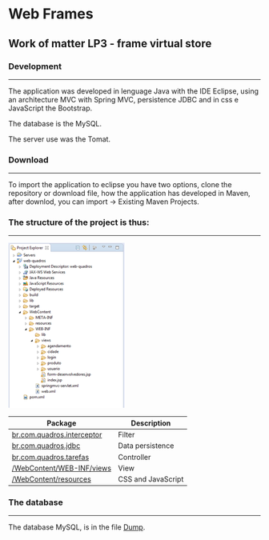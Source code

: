 # Web Frames

## Work of matter LP3 - frame virtual store

### Development
***
The application was developed in lenguage Java with the IDE Eclipse, using an architecture MVC with Spring MVC, persistence JDBC and in css e JavaScript the Bootstrap. 

The database is the MySQL.

The server use was the Tomat.

### Download
***
To import the application to eclipse you have two options, clone the repository or download file, how the application has developed in Maven, after downlod, you can import -> Existing Maven Projects.

### The structure of the project is thus:
***
![web frame structure](img/wq-structure.png)

Package | Description
------------|------------
[br.com.quadros.interceptor](src/br/com/quadros/interceptor)| Filter
[br.com.quadros.jdbc](src/br/com/quadros/jdbc)| Data persistence
[br.com.quadros.tarefas](src/br/com/quadros/tarefas)| Controller
[/WebContent/WEB-INF/views](WebContent/WEB-INF/views)| View
[/WebContent/resources](WebContent/WEB-INF/views)| CSS and JavaScript

### The database
***
The database MySQL, is in the file [Dump](database/Dump20170216.sql).

